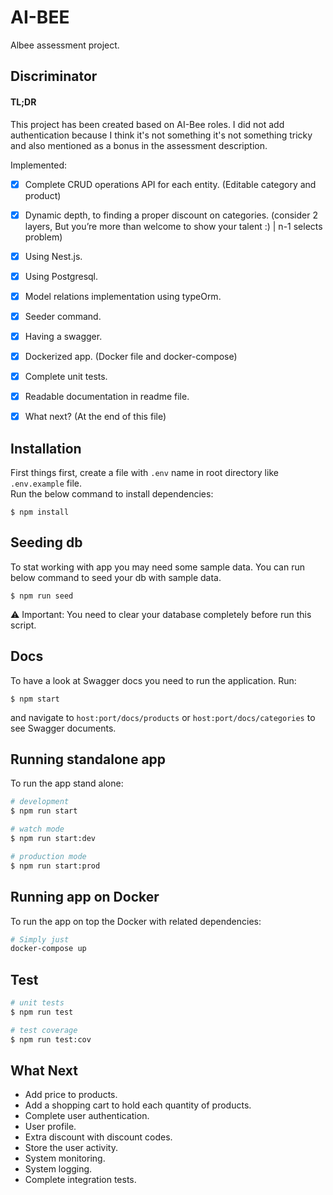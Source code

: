 # AI-BEE
Albee assessment project.

## Discriminator
#### TL;DR
This project has been created based on AI-Bee roles. I did not add authentication because I think it's not something it's not something tricky and also mentioned as a bonus in the assessment description.  

Implemented:
- [x] Complete CRUD operations API for each entity. (Editable category and product)  
- [x] Dynamic depth, to finding a proper discount on categories. (consider 2 layers, But you’re more than welcome to show your talent :) | n-1 selects problem)
- [x] Using Nest.js.  
- [x] Using Postgresql.  
- [x] Model relations implementation using typeOrm.  
- [x] Seeder command.  
- [x] Having a swagger.  
- [x] Dockerized app. (Docker file and docker-compose)  
- [x] Complete unit tests.  
- [x] Readable documentation in readme file.  
- [x] What next? (At the end of this file)  

  
## Installation
First things first, create a file with `.env` name in root directory like `.env.example` file.  
Run the below command to install dependencies:
```
$ npm install
```

## Seeding db
To stat working with app you may need some sample data. You can run below command to seed your db with sample data.
```
$ npm run seed
```
⚠ Important: You need to clear your database completely before run this script. 
  


## Docs
To have a look at Swagger docs you need to run the application. Run:
```
$ npm start
```
and navigate to `host:port/docs/products` or `host:port/docs/categories` to see Swagger documents.
  

## Running standalone app
To run the app stand alone:
```bash
# development
$ npm run start

# watch mode
$ npm run start:dev

# production mode
$ npm run start:prod
```


## Running app on Docker
To run the app on top the Docker with related dependencies:
```bash
# Simply just
docker-compose up
```
  

## Test

```bash
# unit tests
$ npm run test

# test coverage
$ npm run test:cov
```


## What Next
- Add price to products.
- Add a shopping cart to hold each quantity of products.
- Complete user authentication.
- User profile.
- Extra discount with discount codes.
- Store the user activity.
- System monitoring.
- System logging.
- Complete integration tests.

